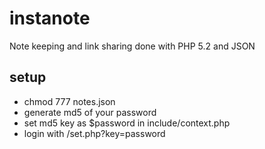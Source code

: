 # instanote

Note keeping and link sharing done with PHP 5.2 and JSON

## setup

- chmod 777 notes.json
- generate md5 of your password
- set md5 key as $password in include/context.php
- login with /set.php?key=password
